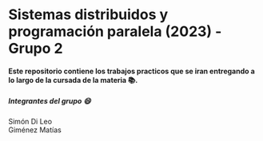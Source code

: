 # Sistemas distribuidos y programación paralela (2023) - Grupo 2 

#### Este repositorio contiene los trabajos practicos que se iran entregando a lo largo de la cursada de la materia 📚.


##### Integrantes del grupo 😄
Simón Di Leo <br>
Giménez Matías
